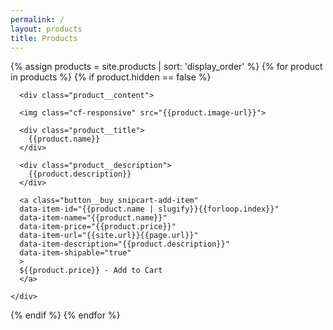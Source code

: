 ```yaml
---
permalink: /
layout: products
title: Products
---
```


{% assign products = site.products | sort: 'display_order' %}
{% for product in products %}
{% if product.hidden == false %}
<div class="product {% if product.cell_layout == "small" %}product--small{% endif %}">

  <div class="product__container">

      <div class="product__content">

      <img class="cf-responsive" src="{{product.image-url}}">

      <div class="product__title">
        {{product.name}}
      </div>

      <div class="product__description">
        {{product.description}}
      </div>

      <a class="button__buy snipcart-add-item"
      data-item-id="{{product.name | slugify}}{{forloop.index}}"
      data-item-name="{{product.name}}"
      data-item-price="{{product.price}}"
      data-item-url="{{site.url}}{{page.url}}"
      data-item-description="{{product.description}}"
      data-item-shipable="true"
      >
      ${{product.price}} - Add to Cart
      </a>

    </div>

  </div>

</div>
{% endif %}
{% endfor %}

